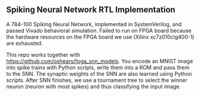 ## Spiking Neural Network RTL Implementation

A 784-100 Spiking Neural Network, implemented in SystemVerilog, and passed Vivado behavioral simulation. Failed to run on FPGA board because the hardware resources on the FPGA board we use (Xilinx xc7z010clg400-1) are exhausted.

This repo works together with https://github.com/oshears/fpga_snn_models. You encode an MNIST image into spike trains with Python scripts, write them into a ROM and pass them to the SNN. The synaptic weights of the SNN are also learned using Python scripts. After SNN finishes, we use a tournament tree to select the winner neuron (neuron with most spikes) and thus classifying the input image.

